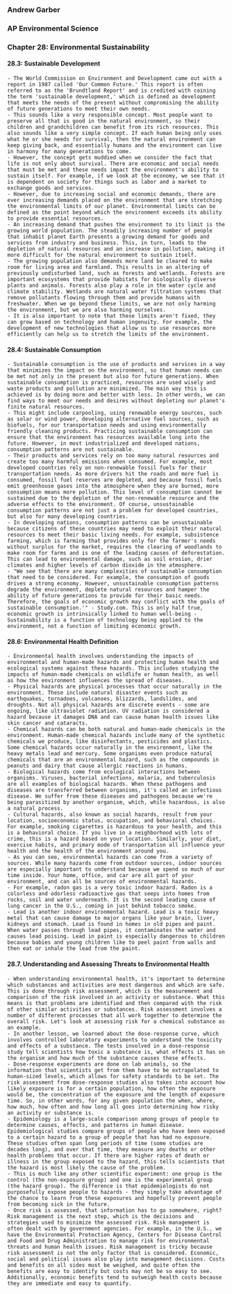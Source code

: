 ### Andrew Garber

### AP Environmental Science

### Chapter 28: Environmental Sustainability

#### 28.3: Sustainable Development

    - The World Commission on Environment and Development came out with a report in 1987 called 'Our Common Future.' This report is often referred to as the 'Brundtland Report' and is credited with coining the term 'sustainable development,' which is defined as development that meets the needs of the present without compromising the ability of future generations to meet their own needs.
    - This sounds like a very responsible concept. Most people want to preserve all that is good in the natural environment, so their children and grandchildren can benefit from its rich resources. This also sounds like a very simple concept. If each human being only uses what he or she needs for survival, then the natural environment can keep giving back, and essentially humans and the environment can live in harmony for many generations to come.
    - However, the concept gets muddied when we consider the fact that life is not only about survival. There are economic and social needs that must be met and these needs impact the environment's ability to sustain itself. For example, if we look at the economy, we see that it is dependent on society for things such as labor and a market to exchange goods and services.
    - However, due to increasing social and economic demands, there are ever increasing demands placed on the environment that are stretching the environmental limits of our planet. Environmental limits can be defined as the point beyond which the environment exceeds its ability to provide essential resources.
    - An increasing demand that pushes the environment to its limit is the growing world population. The steadily increasing number of people that inhabit planet Earth presents a growing demand for goods and services from industry and business. This, in turn, leads to the depletion of natural resources and an increase in pollution, making it more difficult for the natural environment to sustain itself.
    - The growing population also demands more land be cleared to make room for living area and farmland. This results in an altering of previously undisturbed land, such as forests and wetlands. Forests are important ecosystems that provide habitats for biologically diverse plants and animals. Forests also play a role in the water cycle and climate stability. Wetlands are natural water filtration systems that remove pollutants flowing through them and provide humans with freshwater. When we go beyond these limits, we are not only harming the environment, but we are also harming ourselves.
    - It is also important to note that these limits aren't fixed, they can grow based on technology and human ingenuity. For example, the development of new technologies that allow us to use resources more efficiently can help us to stretch the limits of the environment.

#### 28.4: Sustainable Consumption

    - Sustainable consumption is the use of products and services in a way that minimizes the impact on the environment, so that human needs can be met not only in the present but also for future generations. When sustainable consumption is practiced, resources are used wisely and waste products and pollution are minimized. The main way this is achieved is by doing more and better with less. In other words, we can find ways to meet our needs and desires without depleting our planet's finite natural resources.
    - This might include carpooling, using renewable energy sources, such as solar or wind power, developing alternative fuel sources, such as biofuels, for our transportation needs and using environmentally friendly cleaning products. Practicing sustainable consumption can ensure that the environment has resources available long into the future. However, in most industrialized and developed nations, consumption patterns are not sustainable.
    - Their products and services rely on too many natural resources and create too many harmful emissions when consumed. For example, most developed countries rely on non-renewable fossil fuels for their transportation needs. As more drivers hit the roads and more fuel is consumed, fossil fuel reserves are depleted, and because fossil fuels emit greenhouse gases into the atmosphere when they are burned, more consumption means more pollution. This level of consumption cannot be sustained due to the depletion of the non-renewable resource and the adverse effects to the environment. Of course, unsustainable consumption patterns are not just a problem for developed countries, but also for many developing countries.
    - In developing nations, consumption patterns can be unsustainable because citizens of these countries may need to exploit their natural resources to meet their basic living needs. For example, subsistence farming, which is farming that provides only for the farmer's needs without surplus for the market, requires the clearing of woodlands to make room for farms and is one of the leading causes of deforestation. This can lead to environmental damage, such as soil erosion, drier climates and higher levels of carbon dioxide in the atmosphere.
    - "We see that there are many complexities of sustainable consumption that need to be considered. For example, the consumption of goods drives a strong economy. However, unsustainable consumption patterns degrade the environment, deplete natural resources and hamper the ability of future generations to provide for their basic needs. Therefore, the goals of economic growth may conflict with the goals of sustainable consumption.'" - Study.com. This is only half true, economic growth is intrinsically linked to human well-being - Sustainability is a function of technology being applied to the environment, not a function of limiting economic growth.

#### 28.6: Environmental Health Definition

    - Environmental health involves understanding the impacts of environmental and human-made hazards and protecting human health and ecological systems against these hazards. This includes studying the impacts of human-made chemicals on wildlife or human health, as well as how the environment influences the spread of diseases.
    - Physical hazards are physical processes that occur naturally in the environment. These include natural disaster events such as earthquakes, tornadoes, volcanoes, blizzards, landslides, and droughts. Not all physical hazards are discrete events - some are ongoing, like ultraviolet radiation. UV radiation is considered a hazard because it damages DNA and can cause human health issues like skin cancer and cataracts.
    - Chemical hazards can be both natural and human-made chemicals in the environment. Human-made chemical hazards include many of the synthetic chemicals we produce, like disinfectants, pesticides and plastics. Some chemical hazards occur naturally in the environment, like the heavy metals lead and mercury. Some organisms even produce natural chemicals that are an environmental hazard, such as the compounds in peanuts and dairy that cause allergic reactions in humans.
    - Biological hazards come from ecological interactions between organisms. Viruses, bacterial infections, malaria, and tuberculosis are all examples of biological hazards. When these pathogens and diseases are transferred between organisms, it's called an infectious disease. We suffer from these diseases and pathogens because we're being parasitized by another organism, which, while hazardous, is also a natural process.
    - Cultural hazards, also known as social hazards, result from your location, socioeconomic status, occupation, and behavioral choices. For example, smoking cigarettes is hazardous to your health, and this is a behavioral choice. If you live in a neighborhood with lots of crime, this is a hazard based on your location. Similarly, your diet, exercise habits, and primary mode of transportation all influence your health and the health of the environment around you.
    - As you can see, environmental hazards can come from a variety of sources. While many hazards come from outdoor sources, indoor sources are especially important to understand because we spend so much of our time inside. Your home, office, and car are all part of your environment, and can all be sources of environmental hazards.
    - For example, radon gas is a very toxic indoor hazard. Radon is a colorless and odorless radioactive gas that seeps into homes from rocks, soil and water underneath. It is the second leading cause of lung cancer in the U.S., coming in just behind tobacco smoke.
    - Lead is another indoor environmental hazard. Lead is a toxic heavy metal that can cause damage to major organs like your brain, liver, kidneys and stomach. Lead is found in homes in old pipes and paint. When water passes through lead pipes, it contaminates the water and causes lead poising. Lead in paint is especially dangerous to children because babies and young children like to peel paint from walls and then eat or inhale the lead from the paint.

#### 28.7. Understanding and Assessing Threats to Environmental Health

    - When understanding environmental health, it's important to determine which substances and activities are most dangerous and which are safe. This is done through risk assessment, which is the measurement and comparison of the risk involved in an activity or substance. What this means is that problems are identified and then compared with the risk of other similar activities or substances. Risk assessment involves a number of different processes that all work together to determine the overall risk. Let's look at assessing risk for a chemical substance as an example.
    - In another lesson, we learned about the dose-response curve, which involves controlled laboratory experiments to understand the toxicity and effects of a substance. The tests involved in a dose-response study tell scientists how toxic a substance is, what effects it has on the organism and how much of the substance causes these effects.
    - Dose-response experiments are done on lab animals, so the information that scientists get from them have to be extrapolated to human-sized levels, which allows for safety standards to be set. The risk assessment from dose-response studies also takes into account how likely exposure is for a certain population, how often the exposure would be, the concentration of the exposure and the length of exposure time. So, in other words, for any given population the when, where, how much, how often and how long all goes into determining how risky an activity or substance is.
    - Epidemiology is a large-scale comparison among groups of people to determine causes, effects, and patterns in human disease. Epidemiological studies compare groups of people who have been exposed to a certain hazard to a group of people that has had no exposure. These studies often span long periods of time (some studies are decades long), and over that time, they measure any deaths or other health problems that occur. If there are higher rates of death or illness in the group exposed to the hazard, this tells scientists that the hazard is most likely the cause of the problem.
    - This is much like any other scientific experiment: one group is the control (the non-exposure group) and one is the experimental group (the hazard group). The difference is that epidemiologists do not purposefully expose people to hazards - they simply take advantage of the chance to learn from these exposures and hopefully prevent people from becoming sick in the future.
    - Once risk is assessed, that information has to go somewhere, right? Risk management is the next step, which is the decisions and strategies used to minimize the assessed risk. Risk management is often dealt with by government agencies. For example, in the U.S., we have the Environmental Protection Agency, Centers for Disease Control and Food and Drug Administration to manage risk for environmental threats and human health issues. Risk management is tricky because risk assessment is not the only factor that is considered. Economic, social and political issues also play into management decisions. Costs and benefits on all sides must be weighed, and quite often the benefits are easy to identify but costs may not be so easy to see. Additionally, economic benefits tend to outweigh health costs because they are immediate and easy to quantify.

